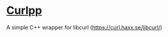 # <a href="https://www.storage-b.com/uncategorized/487">Curlpp</a>
A simple C++ wrapper for libcurl (https://curl.haxx.se/libcurl/)

